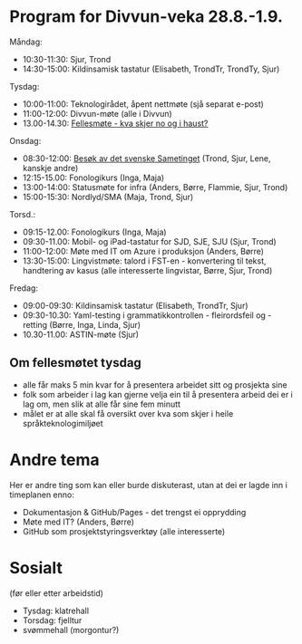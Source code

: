 # Program for Divvun-veka 28.8.-1.9.

Måndag:
- 10:30-11:30: Sjur, Trond
- 14:30-15:00: Kildinsamisk tastatur (Elisabeth, TrondTr, TrondTy, Sjur)

Tysdag:
- 10:00-11:00: Teknologirådet, åpent nettmøte (sjå separat e-post)
- 11:00-12:00: Divvun-møte (alle i Divvun)
- 13.00-14.30: [Fellesmøte - kva skjer no og i haust?](2023-v35-Tromsø-29.08._felles.md)

Onsdag:
- 08:30-12:00: [Besøk av det svenske Sametinget](2023-v35-Tromsø-SD_SE.md) (Trond, Sjur, Lene, kanskje andre)
- 12:15-15.00: Fonologikurs (Inga, Maja)
- 13:00-14:00: Statusmøte for infra (Anders, Børre, Flammie, Sjur, Trond)
- 15:00-15:30: Nordlyd/SMA (Maja, Trond, Sjur)

Torsd.:
- 09:15-12.00: Fonologikurs (Inga, Maja)
- 09:30-11.00: Mobil- og iPad-tastatur for SJD, SJE, SJU (Sjur, Trond)
- 11:00-12:00: Møte med IT om Azure i produksjon (Anders, Børre)
- 13:30-15:00: Lingvistmøte: talord i FST-en - konvertering til tekst, handtering av kasus (alle interesserte lingvistar, Børre, Sjur, Trond)

Fredag:
- 09:00-09:30: Kildinsamisk tastatur (Elisabeth, TrondTr, Sjur)
- 09:30-10.30: Yaml-testing i grammatikkontrollen - fleirordsfeil og -retting (Børre, Inga, Linda, Sjur)
- 10.30-11.00: ASTIN-møte (Sjur)

## Om fellesmøtet tysdag

- alle får maks 5 min kvar for å presentera arbeidet sitt og prosjekta sine
- folk som arbeider i lag kan gjerne velja ein til å presentera arbeid dei er i lag om, men slik at alle får sine fem minutt
- målet er at alle skal få oversikt over kva som skjer i heile språkteknologimiljøet

# Andre tema

Her er andre ting som kan eller burde diskuterast, utan at dei er lagde inn i timeplanen enno:

- Dokumentasjon & GitHub/Pages - det trengst ei opprydding
- Møte med IT? (Anders, Børre)
- GitHub som prosjektstyringsverktøy (alle interesserte)

# Sosialt

(før eller etter arbeidstid)

- Tysdag: klatrehall
- Torsdag: fjelltur
- svømmehall (morgontur?)
